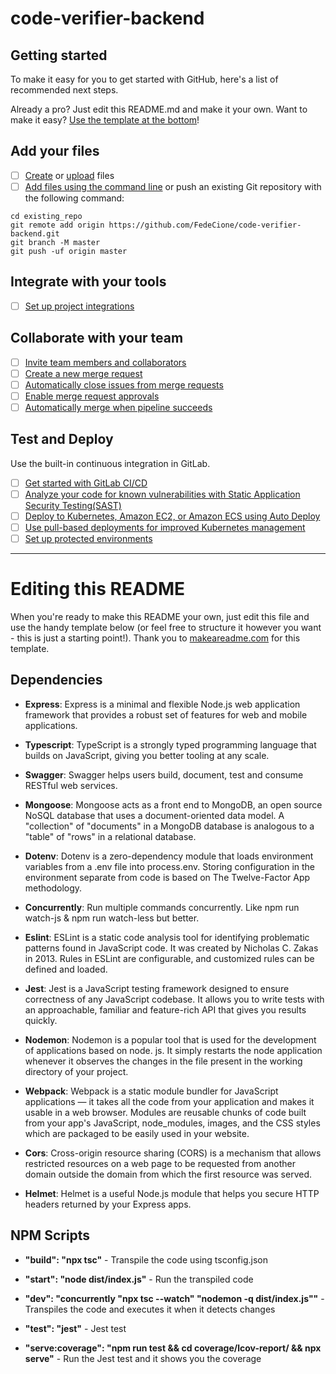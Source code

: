 # code-verifier-backend



## Getting started

To make it easy for you to get started with GitHub, here's a list of recommended next steps.

Already a pro? Just edit this README.md and make it your own. Want to make it easy? [Use the template at the bottom](#editing-this-readme)!

## Add your files

- [ ] [Create](https://docs.gitlab.com/ee/user/project/repository/web_editor.html#create-a-file) or [upload](https://docs.gitlab.com/ee/user/project/repository/web_editor.html#upload-a-file) files
- [ ] [Add files using the command line](https://docs.gitlab.com/ee/gitlab-basics/add-file.html#add-a-file-using-the-command-line) or push an existing Git repository with the following command:

```
cd existing_repo
git remote add origin https://github.com/FedeCione/code-verifier-backend.git
git branch -M master
git push -uf origin master
```

## Integrate with your tools

- [ ] [Set up project integrations](https://gitlab.com/FedeCione/code-verifier-backend/-/settings/integrations)

## Collaborate with your team

- [ ] [Invite team members and collaborators](https://docs.gitlab.com/ee/user/project/members/)
- [ ] [Create a new merge request](https://docs.gitlab.com/ee/user/project/merge_requests/creating_merge_requests.html)
- [ ] [Automatically close issues from merge requests](https://docs.gitlab.com/ee/user/project/issues/managing_issues.html#closing-issues-automatically)
- [ ] [Enable merge request approvals](https://docs.gitlab.com/ee/user/project/merge_requests/approvals/)
- [ ] [Automatically merge when pipeline succeeds](https://docs.gitlab.com/ee/user/project/merge_requests/merge_when_pipeline_succeeds.html)

## Test and Deploy

Use the built-in continuous integration in GitLab.

- [ ] [Get started with GitLab CI/CD](https://docs.gitlab.com/ee/ci/quick_start/index.html)
- [ ] [Analyze your code for known vulnerabilities with Static Application Security Testing(SAST)](https://docs.gitlab.com/ee/user/application_security/sast/)
- [ ] [Deploy to Kubernetes, Amazon EC2, or Amazon ECS using Auto Deploy](https://docs.gitlab.com/ee/topics/autodevops/requirements.html)
- [ ] [Use pull-based deployments for improved Kubernetes management](https://docs.gitlab.com/ee/user/clusters/agent/)
- [ ] [Set up protected environments](https://docs.gitlab.com/ee/ci/environments/protected_environments.html)

***

# Editing this README

When you're ready to make this README your own, just edit this file and use the handy template below (or feel free to structure it however you want - this is just a starting point!). Thank you to [makeareadme.com](https://www.makeareadme.com/) for this template.

## Dependencies

- __Express__: Express is a minimal and flexible Node.js web application framework that provides a robust set of features for web and mobile applications.

- __Typescript__: TypeScript is a strongly typed programming language that builds on JavaScript, giving you better tooling at any scale.

- __Swagger__: Swagger helps users build, document, test and consume RESTful web services.

- __Mongoose__: Mongoose acts as a front end to MongoDB, an open source NoSQL database that uses a document-oriented data model. A "collection" of "documents" in a MongoDB database is analogous to a "table" of "rows" in a relational database.

- __Dotenv__: Dotenv is a zero-dependency module that loads environment variables from a .env file into process.env. Storing configuration in the environment separate from code is based on The Twelve-Factor App methodology.

- __Concurrently__: Run multiple commands concurrently. Like npm run watch-js & npm run watch-less but better.

- __Eslint__: ESLint is a static code analysis tool for identifying problematic patterns found in JavaScript code. It was created by Nicholas C. Zakas in 2013. Rules in ESLint are configurable, and customized rules can be defined and loaded.

- __Jest__: Jest is a JavaScript testing framework designed to ensure correctness of any JavaScript codebase. It allows you to write tests with an approachable, familiar and feature-rich API that gives you results quickly.

- __Nodemon__: Nodemon is a popular tool that is used for the development of applications based on node. js. It simply restarts the node application whenever it observes the changes in the file present in the working directory of your project.

- __Webpack__: Webpack is a static module bundler for JavaScript applications — it takes all the code from your application and makes it usable in a web browser. Modules are reusable chunks of code built from your app's JavaScript, node_modules, images, and the CSS styles which are packaged to be easily used in your website.

- __Cors__: Cross-origin resource sharing (CORS) is a mechanism that allows restricted resources on a web page to be requested from another domain outside the domain from which the first resource was served.

- __Helmet__: Helmet is a useful Node.js module that helps you secure HTTP headers returned by your Express apps.

## NPM Scripts

- __"build": "npx tsc"__ - Transpile the code using tsconfig.json

- __"start": "node dist/index.js"__ - Run the transpiled code

- __"dev": "concurrently \"npx tsc --watch\" \"nodemon -q dist/index.js\""__ - Transpiles the code and executes it when it detects changes

- __"test": "jest"__ - Jest test

- __"serve:coverage": "npm run test && cd coverage/lcov-report/ && npx serve"__ - Run the Jest test and it shows you the coverage

